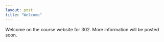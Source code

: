 ```yaml
---
layout: post
title: "Welcome"
---
```


Welcome on the course website for 302. More information will be posted soon.
